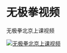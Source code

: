 # 无极拳视频

无极拳北京上课视频

[![无极拳北京上课视频](https://img.youtube.com/vi/ZtH6V6hyTY4/0.jpg)](https://www.youtube.com/watch?v=ZtH6V6hyTY4 "无极拳北京上课视频")
